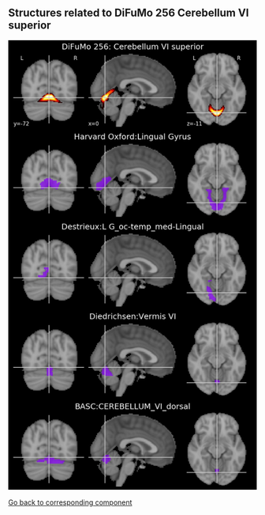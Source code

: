


## Structures related to DiFuMo 256 Cerebellum VI superior

![223](223.jpg "Structures related to DiFuMo 256 Cerebellum VI superior")

[Go back to corresponding component](https://parietal-inria.github.io/DiFuMo/256/html/223.html)